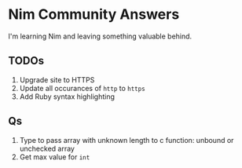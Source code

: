 # Nim Community Answers

I'm learning Nim and leaving something valuable behind.

## TODOs

1. Upgrade site to HTTPS
2. Update all occurances of `http` to `https`
3. Add Ruby syntax highlighting

## Qs

1. Type to pass array with unknown length to c function: unbound or unchecked array
2. Get max value for `int`
